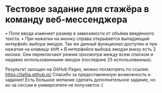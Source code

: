 #  Тестовое задание для стажёра в команду веб-мессенджера
• Поле ввода изменяет размер в зависимости от объёма введённого текста.
• При нажатии на иконку справа открывается выпадающий интерфейс выбора эмодзи.
Так же данный функционал доступен и при нажатии на клавишу shift
• В интерфейсе выбора эмодзи внизу есть 2 иконки. Они переключают режим просмотра между всем списком и недавно использованными эмодзи (последние 25 использованных).

Результат захощен на GitHub Pages, можно посмотреть по ссылке: https://ilafila.github.io/
Спасибо за предоставленную возможность и задание! Есть большое желание сделать дополнительное задание, но из-за сессии в университете не получается :(
